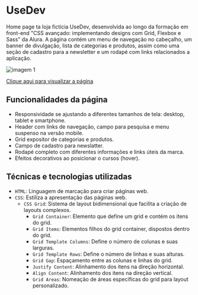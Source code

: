 # UseDev

Home page ta loja fictícia UseDev, desenvolvida ao longo da formação em front-end "CSS avançado: implementando designs com Grid, Flexbox e Sass" da Alura. A página contém um menu de navegação no cabeçalho, um banner de divulgação, lista de categorias e produtos, assim como uma seção de cadastro para a newsletter e um rodapé com links relacionados a aplicação.

![imagem 1](https://github.com/user-attachments/assets/d0f3ab8c-66a3-4582-b89b-7c041e8c9f69)

[Clique aqui para visualizar a página](https://thyagoramon.github.io/UseDev/)

## Funcionalidades da página
- Responsividade se ajustando a diferentes tamanhos de tela: desktop, tablet e smartphone.
- Header com links de navegação, campo para pesquisa e menu suspenso na versão mobile.
- Grid expositor de categorias e produtos.
- Campo de cadastro para newslatter.
- Rodapé completo com diferentes informações e links úteis da marca.
- Efeitos decorativos ao posicionar o cursos (hover).

## Técnicas e tecnologias utilizadas
- `HTML`: Linguagem de marcação para criar páginas web.
- `CSS`: Estiliza a apresentação das páginas web.
  - `CSS Grid`: Sistema de layout bidimensional que facilita a criação de layouts complexos.
    - `Grid Container`: Elemento que define um grid e contém os itens do grid.
    - `Grid Items`: Elementos filhos do grid container, dispostos dentro do grid.
    - `Grid Template Columns`: Define o número de colunas e suas larguras.
    - `Grid Template Rows`: Define o número de linhas e suas alturas.
    - `Grid Gap`: Espaçamento entre as colunas e linhas do grid.
    - `Justify Content`: Alinhamento dos itens na direção horizontal.
    - `Align Content`: Alinhamento dos itens na direção vertical.
    - `Grid Areas`: Nomeação de áreas específicas do grid para layout personalizado.
